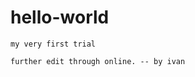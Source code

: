 # hello-world
~~~~~~~~~~~~~~~~~~~~~~~~~~~~~~~~~~~~~~~
my very first trial 

further edit through online. -- by ivan


